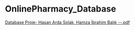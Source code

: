 # OnlinePharmacy_Database
 
[Database Proje- Hasan Arda Solak, Hamza İbrahim Balık --.pdf](https://docs.google.com/document/d/1AmEOzmQx86xDqHinegYfdkLRwpx_TXv4/edit?usp=drive_link&ouid=101810298410700445056&rtpof=true&sd=true)
